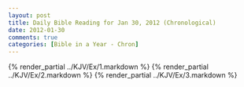 ```yaml
---
layout: post
title: Daily Bible Reading for Jan 30, 2012 (Chronological)
date: 2012-01-30
comments: true
categories: [Bible in a Year - Chron]
---
```

{% render_partial ../KJV/Ex/1.markdown %}
{% render_partial ../KJV/Ex/2.markdown %}
{% render_partial ../KJV/Ex/3.markdown %}
